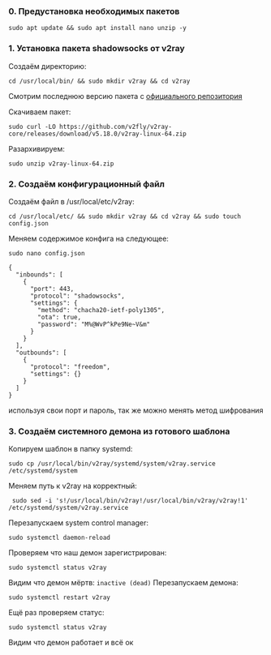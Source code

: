 ### 0. Предустановка необходимых пакетов

``sudo apt update && sudo apt install nano unzip -y``

### 1. Установка пакета shadowsocks от v2ray

Создаём директорию:

``cd /usr/local/bin/ && sudo mkdir v2ray && cd v2ray``

Смотрим последнюю версию пакета c [официального репозитория](https://github.com/v2fly/v2ray-core/releases "скачать v2ray")

Скачиваем пакет:

``sudo curl -LO https://github.com/v2fly/v2ray-core/releases/download/v5.18.0/v2ray-linux-64.zip``

Разархивируем:

``sudo unzip v2ray-linux-64.zip``

### 2. Создаём конфигурационный файл

Создаём файл в /usr/local/etc/v2ray:

``cd /usr/local/etc/ && sudo mkdir v2ray && cd v2ray && sudo touch config.json``

Меняем содержимое конфига на следующее:

``sudo nano config.json``

```
{
  "inbounds": [
    {
      "port": 443, 
      "protocol": "shadowsocks",
      "settings": {
        "method": "chacha20-ietf-poly1305",
        "ota": true,
        "password": "M%@WvP^kPe9Ne~V&m"
      }
    }
  ],
  "outbounds": [
    {
      "protocol": "freedom",  
      "settings": {}
    }
  ]
}

```
используя свои порт и пароль, так же можно менять метод шифрования

### 3. Создаём системного демона из готового шаблона

Копируем шаблон в папку systemd:

``sudo cp /usr/local/bin/v2ray/systemd/system/v2ray.service /etc/systemd/system``

Меняем путь к v2ray на корректный:

`` sudo sed -i 's!/usr/local/bin/v2ray!/usr/local/bin/v2ray/v2ray!1' /etc/systemd/system/v2ray.service``

Перезапускаем system control manager:

``sudo systemctl daemon-reload``

Проверяем что наш демон зарегистрирован:

``sudo systemctl status v2ray``

Видим что демон мёртв: ``inactive (dead)``
Перезапускаем демона:

``sudo systemctl restart v2ray``

Ещё раз проверяем статус:

``sudo systemctl status v2ray``

Видим что демон работает и всё ок
